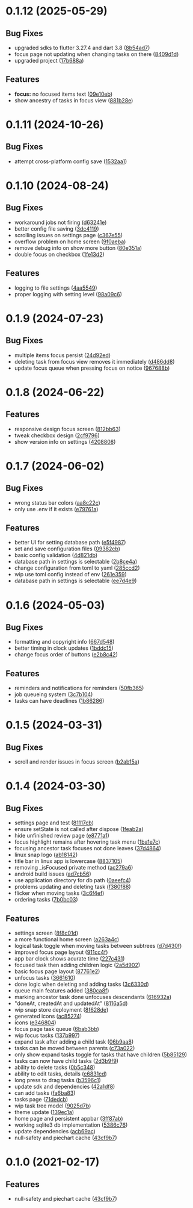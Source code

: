 # 0.1.12 (2025-05-29)

## Bug Fixes

- upgraded sdks to flutter 3.27.4 and dart  3.8 ([8b54ad7](commit/8b54ad7))
- focus page not updating when changing tasks on there ([8409d1d](commit/8409d1d))
- upgraded project ([17b688a](commit/17b688a))

## Features

- **focus:** no focused items text ([09e10eb](commit/09e10eb))
- show ancestry of tasks in focus view ([881b28e](commit/881b28e))

# 0.1.11 (2024-10-26)

## Bug Fixes

- attempt cross-platform config save ([1532aa1](commit/1532aa1))

# 0.1.10 (2024-08-24)

## Bug Fixes

- workaround jobs not firing ([d63241e](commit/d63241e))
- better config file saving ([3dc4119](commit/3dc4119))
- scrolling issues on settings page ([c367e55](commit/c367e55))
- overflow problem on home screen ([9f0aeba](commit/9f0aeba))
- remove debug info on show more button ([80e351a](commit/80e351a))
- double focus on checkbox ([1fe13d2](commit/1fe13d2))

## Features

- logging to file settings ([4aa5549](commit/4aa5549))
- proper logging with setting level ([98a09c6](commit/98a09c6))

# 0.1.9 (2024-07-23)

## Bug Fixes

- multiple items focus persist ([24d92ed](commit/24d92ed))
- deleting task from focus view removes it immediately ([d486dd8](commit/d486dd8))
- update focus queue when pressing focus on notice ([967688b](commit/967688b))

# 0.1.8 (2024-06-22)

## Features

- responsive design focus screen ([812bb63](commit/812bb63))
- tweak checkbox design ([2cf9796](commit/2cf9796))
- show version info on settings ([4208808](commit/4208808))

# 0.1.7 (2024-06-02)

## Bug Fixes

- wrong status bar colors ([aa8c22c](commit/aa8c22c))
- only use .env if it exists ([e79761a](commit/e79761a))

## Features

- better UI for setting database path ([e5f4987](commit/e5f4987))
- set and save configuration files ([09382cb](commit/09382cb))
- basic config validation ([4d821db](commit/4d821db))
- database path in settings is selectable ([2b8ce4a](commit/2b8ce4a))
- change configuration from toml to yaml ([285ccd2](commit/285ccd2))
- wip use toml config instead of env ([261e359](commit/261e359))
- database path in settings is selectable ([ee7d4e9](commit/ee7d4e9))

# 0.1.6 (2024-05-03)

## Bug Fixes

- formatting and copyright info ([667d548](commit/667d548))
- better timing in clock updates ([1bddc15](commit/1bddc15))
- change focus order of buttons ([e2b8c42](commit/e2b8c42))

## Features

- reminders and notifications for reminders ([50fb365](commit/50fb365))
- job queueing system ([3c7b104](commit/3c7b104))
- tasks can have deadlines ([1b86286](commit/1b86286))

# 0.1.5 (2024-03-31)

## Bug Fixes

- scroll and render issues in focus screen ([b2ab15a](commit/b2ab15a))

# 0.1.4 (2024-03-30)

## Bug Fixes

- settings page and test ([81117cb](commit/81117cb))
- ensure setState is not called after dispose ([1feab2a](commit/1feab2a))
- hide unfinished review page ([e8771a1](commit/e8771a1))
- focus highlight remains after hovering task menu ([1ba1e7c](commit/1ba1e7c))
- focusing ancestor task focuses not done leaves ([37d4864](commit/37d4864))
- linux snap logo ([ab18142](commit/ab18142))
- title bar in linux app is lowercase ([8837105](commit/8837105))
- removing _isFocused private method ([ac279a6](commit/ac279a6))
- android build issues ([ad7cb56](commit/ad7cb56))
- use application directory for db path ([0aeefc4](commit/0aeefc4))
- problems updating and deleting task ([f380f88](commit/f380f88))
- flicker when moving tasks ([3c6f4ef](commit/3c6f4ef))
- ordering tasks ([7b0bc03](commit/7b0bc03))

## Features

- settings screen ([8f8c01d](commit/8f8c01d))
- a more functional home screen ([a263a4c](commit/a263a4c))
- logical task toggle when moving tasks between subtrees ([d7d430f](commit/d7d430f))
- improved focus page layout ([911cc4f](commit/911cc4f))
- app bar clock shows acurate time ([227c431](commit/227c431))
- focused task then adding children logic ([2a5d902](commit/2a5d902))
- basic focus page layout ([87761e2](commit/87761e2))
- unfocus tasks ([3661610](commit/3661610))
- done logic when deleting and adding tasks ([3c6330d](commit/3c6330d))
- queue main features added ([380ca8f](commit/380ca8f))
- marking ancestor task done unfocuses descendants ([616932a](commit/616932a))
- "doneAt, createdAt and updatedAt" ([8116a5d](commit/8116a5d))
- wip snap store deployment ([8f628de](commit/8f628de))
- generated icons ([ac85274](commit/ac85274))
- icons ([e346804](commit/e346804))
- focus page task queue ([6bab3bb](commit/6bab3bb))
- wip focus tasks ([137b997](commit/137b997))
- expand task after adding a child task ([06b9aa8](commit/06b9aa8))
- tasks can be moved between parents ([c73a022](commit/c73a022))
- only show expand tasks toggle for tasks that have children ([5b85129](commit/5b85129))
- tasks can now have child tasks ([2d3b9f9](commit/2d3b9f9))
- ability to delete tasks ([0b5c348](commit/0b5c348))
- ability to edit tasks, details ([c6831cd](commit/c6831cd))
- long press to drag tasks ([b3596c1](commit/b3596c1))
- update sdk and dependencies ([42a1df8](commit/42a1df8))
- can add tasks ([fa6ba83](commit/fa6ba83))
- tasks page ([71dedcb](commit/71dedcb))
- wip task tree model ([9025d7b](commit/9025d7b))
- theme update ([139ec1a](commit/139ec1a))
- home page and persistent appbar ([3ff87ab](commit/3ff87ab))
- working sqlite3 db implementation ([5386c76](commit/5386c76))
- update dependencies ([acb69ac](commit/acb69ac))
- null-safety and piechart cache ([43cf9b7](commit/43cf9b7))

# 0.1.0 (2021-02-17)

## Features

- null-safety and piechart cache ([43cf9b7](commit/43cf9b7))
